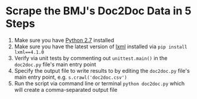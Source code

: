# Scrape the BMJ's Doc2Doc Data in 5 Steps

1. Make sure you have [Python 2.7](https://www.python.org/downloads) installed
2. Make sure you have the latest version of [lxml](http://lxml.de) installed via `pip install lxml==4.1.0`
3. Verify via unit tests by commenting out `unittest.main()` in the `doc2doc.py` file's main entry point
4. Specify the output file to write results to by editing the `doc2doc.py` file's main entry point, e.g. `s.crawl('doc2doc.csv')`
5. Run the script via command line or terminal `python doc2doc.py` which will create a comma-separated output file